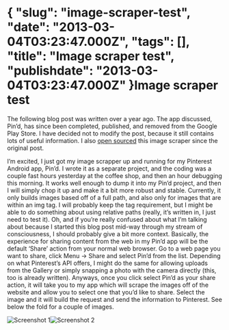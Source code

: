 {
    "slug": "image-scraper-test",
    "date": "2013-03-04T03:23:47.000Z",
    "tags": [],
    "title": "Image scraper test",
    "publishdate": "2013-03-04T03:23:47.000Z"
}Image scraper test
==================




<p>The following blog post was written over a year ago. The app discussed, Pin’d, has since been completed, published, and removed from the Google Play Store. I have decided not to modify the post, because it still contains lots of useful information. I also <a href="https://github.com/emil10001/ImageScraper" target="_blank">open sourced</a> this image scraper since the original post.</p>

<p>I&rsquo;m excited, I just got my image scrapper up and running for my Pinterest Android app, Pin&rsquo;d. I wrote it as a separate project, and the coding was a couple fast hours yesterday at the coffee shop, and then an hour debugging this morning. It works well enough to dump it into my Pin&rsquo;d project, and then I will simply chop it up and make it a bit more robust and stable. Currently, it only builds images based off of a full path, and also only for images that are within an img tag. I will probably keep the tag requirement, but I might be able to do something about using relative paths (really, it&rsquo;s written in, I just need to test it). Oh, and if you&rsquo;re really confused about what I&rsquo;m talking about because I started this blog post mid-way through my stream of consciousness, I should probably give a bit more context. Basically, the experience for sharing content from the web in my Pin&rsquo;d app will be the default &lsquo;Share&rsquo; action from your normal web browser. Go to a web page you want to share, click Menu -&gt; Share and select Pin&rsquo;d from the list. Depending on what Pinterest&rsquo;s API offers, I might do the same for allowing uploads from the Gallery or simply snapping a photo with the camera directly (this, too is already written). Anyways, once you click select Pin&rsquo;d as your share action, it will take you to my app which will scrape the images off of the website and allow you to select one that you&rsquo;d like to share. Select the image and it will build the request and send the information to Pinterest. See below the fold for a couple of images.</p>

<p><img src="http://files.feigdev.com/imgscrape_1_share.png" alt="Screenshot 1"/><img src="http://files.feigdev.com/imgscrape_2_view.png" alt="Screenshot 2"/></p>
